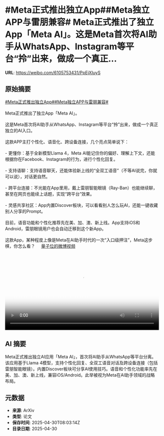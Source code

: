 # #Meta正式推出独立App##Meta独立APP与雷朋兼容# Meta正式推出了独立App「Meta AI」。这是Meta首次将AI助手从WhatsApp、Instagram等平台“拎”出来，做成一个真正...

**URL**: https://weibo.com/6105753431/PpEjXluyS

## 原始摘要

<a href="https://m.weibo.cn/search?containerid=231522type%3D1%26t%3D10%26q%3D%23Meta%E6%AD%A3%E5%BC%8F%E6%8E%A8%E5%87%BA%E7%8B%AC%E7%AB%8BApp%23&amp;extparam=%23Meta%E6%AD%A3%E5%BC%8F%E6%8E%A8%E5%87%BA%E7%8B%AC%E7%AB%8BApp%23" data-hide=""><span class="surl-text">#Meta正式推出独立App#</span></a><a href="https://m.weibo.cn/search?containerid=231522type%3D1%26t%3D10%26q%3D%23Meta%E7%8B%AC%E7%AB%8BAPP%E4%B8%8E%E9%9B%B7%E6%9C%8B%E5%85%BC%E5%AE%B9%23&amp;extparam=%23Meta%E7%8B%AC%E7%AB%8BAPP%E4%B8%8E%E9%9B%B7%E6%9C%8B%E5%85%BC%E5%AE%B9%23" data-hide=""><span class="surl-text">#Meta独立APP与雷朋兼容#</span></a><br>  <br>Meta正式推出了独立App「Meta AI」。<br><br>这是Meta首次将AI助手从WhatsApp、Instagram等平台“拎”出来，做成一个真正独立的AI入口。<br><br>这款APP主打个性化、语音化、跨设备连接，几个亮点简单说下：<br><br>- 更懂你：基于全新模型Llama 4，Meta AI能记住你的偏好、理解上下文，还能根据你在Facebook、Instagram的行为，进行个性化回复。<br><br>- 支持语聊：支持语音聊天，还能体验新上线的“全双工语音”（不等AI说完，你就可以说），对话更自然。<br><br>- 跨平台连接：不光能在App里用，戴上雷朋智能眼镜（Ray-Ban）也能继续聊，甚至在网页也能续上话题，实现“跨平台”效果。<br><br>- 灵感共享社区：App内置Discover板块，可以看看别人怎么玩AI，还能一键收藏别人分享的Prompt。<br><br>目前，语音功能和个性化推荐先在美、加、澳、新上线。App支持iOS和Android，雷朋眼镜用户也会自动迁移到这个新App。<br><br>这款App，某种程度上像是Meta在AI助手时代的一次“入口级押注”，Meta这步棋，你怎么看？ <a href="https://video.weibo.com/show?fid=1034:5161131543822381" data-hide=""><span class="url-icon"><img style="width: 1rem;height: 1rem" src="https://h5.sinaimg.cn/upload/2015/09/25/3/timeline_card_small_video_default.png" referrerpolicy="no-referrer"></span><span class="surl-text">量子位的微博视频</span></a><br clear="both"><div style="clear: both"></div><video controls="controls" poster="https://tvax3.sinaimg.cn/orj480/006Fd7o3ly1i0ysxbgm4mj30u01hcacf.jpg" style="width: 100%"><source src="https://f.video.weibocdn.com/o0/x156dA3Alx08nSnlozPa01041200606T0E010.mp4?label=mp4_720p&amp;template=720x1280.24.0&amp;ori=0&amp;ps=1CwnkDw1GXwCQx&amp;Expires=1746003500&amp;ssig=R5Sl0Emas8&amp;KID=unistore,video"><source src="https://f.video.weibocdn.com/o0/pchiZsM4lx08nSnl7eP60104120034WH0E010.mp4?label=mp4_hd&amp;template=540x960.24.0&amp;ori=0&amp;ps=1CwnkDw1GXwCQx&amp;Expires=1746003500&amp;ssig=jgDwIDd8lr&amp;KID=unistore,video"><source src="https://f.video.weibocdn.com/o0/dngGs1QMlx08nSnl73Dy010412001vYO0E010.mp4?label=mp4_ld&amp;template=360x640.24.0&amp;ori=0&amp;ps=1CwnkDw1GXwCQx&amp;Expires=1746003500&amp;ssig=1bNfTFd2R%2F&amp;KID=unistore,video"><p>视频无法显示，请前往<a href="https://video.weibo.com/show?fid=1034%3A5161131543822381" target="_blank" rel="noopener noreferrer">微博视频</a>观看。</p></video>

## AI 摘要

Meta正式推出独立AI应用「Meta AI」，首次将AI助手从WhatsApp等平台分离。该应用基于Llama 4模型，支持个性化回复、全双工语音对话及跨设备连接（包括雷朋智能眼镜）。内置Discover板块可分享AI使用技巧。语音和个性化功能率先在美、加、澳、新上线，兼容iOS/Android。此举被视为Meta在AI助手领域的战略布局。

## 元数据

- **来源**: ArXiv
- **类型**: 论文
- **保存时间**: 2025-04-30T08:03:14Z
- **目录日期**: 2025-04-30
